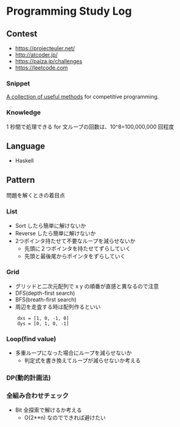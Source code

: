 # Programming Study Log

## Contest

* https://projecteuler.net/
* http://atcoder.jp/
* https://paiza.jp/challenges
* https://leetcode.com

### Snippet

[A collection of useful methods](./snippet.py) for competitive programming.

### Knowledge

1 秒間で処理できる for 文ループの回数は、10^8=100,000,000 回程度

## Language

* Haskell

## Pattern

問題を解くときの着目点

### List

* Sort したら簡単に解けないか
* Reverse したら簡単に解けないか
* 2つポインタ持たせて不要なループを減らせないか
  * 先頭に２つポインタを持たせてずらしていく
  * 先頭と最後尾からポインタをずらしていく

### Grid

* グリッドと二次元配列で x y の順番が直感と異なるので注意
* DFS(depth-first search)
* BFS(breath-first search)
* 周辺を走査する時は配列作るといい
```
    dxs = [1, 0, -1, 0]
    dys = [0, 1, 0, -1]
```

### Loop(find value)

* 多重ループになった場合にループを減らせないか
  * 判定式を書き換えてループが減らせないか考える

### DP(動的計画法)

  
### 全組み合わせチェック
* Bit 全探索で解けるか考える
  * O(2**n) なのでできれば避けたい
  